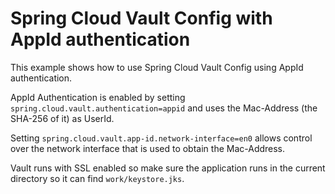 Spring Cloud Vault Config with AppId authentication
===================================================

This example shows how to use Spring Cloud Vault Config
using AppId authentication.

AppId Authentication is enabled by setting `spring.cloud.vault.authentication=appid` and uses
the Mac-Address (the SHA-256 of it) as UserId.

Setting `spring.cloud.vault.app-id.network-interface=en0` allows control over
the network interface that is used to obtain the Mac-Address.

Vault runs with SSL enabled so make sure the application runs
in the current directory so it can find `work/keystore.jks`.
